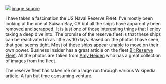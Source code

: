 ![](http://randy.micro.blog/uploads/2018/e81adf1446.jpg)
[image source](http://amyheiden.com/suisun-bay-mothball-fleet/)

I have taken a fascination the US Naval Reserve Fleet. I've mostly been looking at the one at Suisan Bay, CA but all the ships have apparently been removed and scrapped. It is just one of those interesting things that I enjoy taking a deep dive into. The promise of the reserve fleet is that these ships can be reactivated in as little as 10 days. Based on the photos I have seen, that goal seems tight. Most of these ships appear unable to move on their own power. Business Insider has a great article on the fleet [BI: Reserve Fleet](http://www.businessinsider.com/mothball-fleet-of-decaying-ships-off-coast-of-san-francisco-2014-10). All the photos are taken from [Amy Heiden](http://amyheiden.com/suisun-bay-mothball-fleet/) who has a great collection of images from the fleet.

The reserve fleet has taken me on a large run through various Wikipedia article. A fun but time consuming venture.